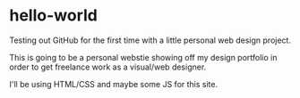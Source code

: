 # hello-world
Testing out GitHub for the first time with a little personal web design project.

This is going to be a personal webstie showing off my design portfolio in order to get freelance work as a visual/web designer.

I'll be using HTML/CSS and maybe some JS for this site.
